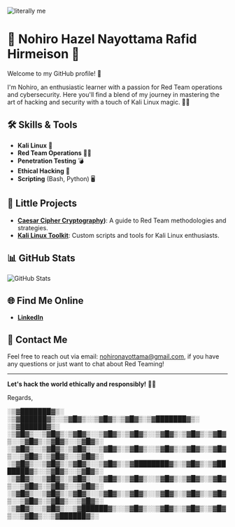 ![literally me](https://media1.giphy.com/media/v1.Y2lkPTc5MGI3NjExZDcxemgxY2J3d3AweWNzYWludzluOGcxODNpNGEzaTBlYnQ2bnJvZyZlcD12MV9pbnRlcm5hbF9naWZfYnlfaWQmY3Q9Zw/UqxVRm1IaaIGk/giphy.webp) 

# 👾 Nohiro Hazel Nayottama Rafid Hirmeison 🐧
Welcome to my GitHub profile! 🚀

I'm Nohiro, an enthusiastic learner with a passion for Red Team operations and cybersecurity. Here you'll find a blend of my journey in mastering the art of hacking and security with a touch of Kali Linux magic. 🎩✨

## 🛠️ Skills & Tools
- **Kali Linux** 🐍
- **Red Team Operations** 🕵️‍♂️
- **Penetration Testing** 💣
- **Ethical Hacking** 🔐
- **Scripting** (Bash, Python) 🖥️

## 🚀 Little Projects
- **[Caesar Cipher Cryptography](https://cryptography-nohiro.glitch.me/))**: A guide to Red Team methodologies and strategies.
- **[Kali Linux Toolkit](#)**: Custom scripts and tools for Kali Linux enthusiasts.

## 📊 GitHub Stats
![GitHub Stats](https://github-readme-stats.vercel.app/api?username=NohiroNayottama&show_icons=true&hide_title=true&hide=prs&count_private=true&hide_rank=true&theme=dark)
              
## 🌐 Find Me Online
- **[LinkedIn](https://www.linkedin.com/in/nohiro-hirmeison-2b841b2bb)**

## 📧 Contact Me
Feel free to reach out via email: nohironayottama@gmail.com, if you have any questions or just want to chat about Red Teaming!

---

**Let's hack the world ethically and responsibly!** 🧠💥

Regards,

░▒▓███████▓▒░ ░▒▓██████▓▒░░▒▓█▓▒░░▒▓█▓▒░▒▓█▓▒░▒▓███████▓▒░ ░▒▓██████▓▒░  
░▒▓█▓▒░░▒▓█▓▒░▒▓█▓▒░░▒▓█▓▒░▒▓█▓▒░░▒▓█▓▒░▒▓█▓▒░▒▓█▓▒░░▒▓█▓▒░▒▓█▓▒░░▒▓█▓▒░ 
░▒▓█▓▒░░▒▓█▓▒░▒▓█▓▒░░▒▓█▓▒░▒▓█▓▒░░▒▓█▓▒░▒▓█▓▒░▒▓█▓▒░░▒▓█▓▒░▒▓█▓▒░░▒▓█▓▒░ 
░▒▓█▓▒░░▒▓█▓▒░▒▓█▓▒░░▒▓█▓▒░▒▓████████▓▒░▒▓█▓▒░▒▓███████▓▒░░▒▓█▓▒░░▒▓█▓▒░ 
░▒▓█▓▒░░▒▓█▓▒░▒▓█▓▒░░▒▓█▓▒░▒▓█▓▒░░▒▓█▓▒░▒▓█▓▒░▒▓█▓▒░░▒▓█▓▒░▒▓█▓▒░░▒▓█▓▒░ 
░▒▓█▓▒░░▒▓█▓▒░▒▓█▓▒░░▒▓█▓▒░▒▓█▓▒░░▒▓█▓▒░▒▓█▓▒░▒▓█▓▒░░▒▓█▓▒░▒▓█▓▒░░▒▓█▓▒░ 
░▒▓█▓▒░░▒▓█▓▒░░▒▓██████▓▒░░▒▓█▓▒░░▒▓█▓▒░▒▓█▓▒░▒▓█▓▒░░▒▓█▓▒░░▒▓██████▓▒░  

